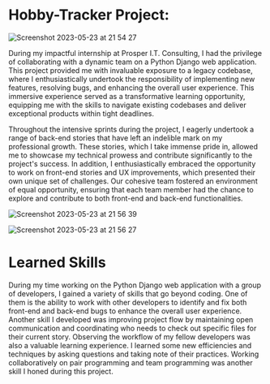 # Hobby-Tracker Project:


![Screenshot 2023-05-23 at 21 54 27](https://github.com/garretthanberg/Hobby-Tracker/assets/115447682/59449677-59a6-497c-b482-3c1fc762653a)


During my impactful internship at Prosper I.T. Consulting, I had the privilege of collaborating with a dynamic team on a Python Django web application. This project provided me with invaluable exposure to a legacy codebase, where I enthusiastically undertook the responsibility of implementing new features, resolving bugs, and enhancing the overall user experience. This immersive experience served as a transformative learning opportunity, equipping me with the skills to navigate existing codebases and deliver exceptional products within tight deadlines.

Throughout the intensive sprints during the project, I eagerly undertook a range of back-end stories that have left an indelible mark on my professional growth. These stories, which I take immense pride in, allowed me to showcase my technical prowess and contribute significantly to the project's success. In addition, I enthusiastically embraced the opportunity to work on front-end stories and UX improvements, which presented their own unique set of challenges. Our cohesive team fostered an environment of equal opportunity, ensuring that each team member had the chance to explore and contribute to both front-end and back-end functionalities.


![Screenshot 2023-05-23 at 21 56 39](https://github.com/garretthanberg/Hobby-Tracker/assets/115447682/b8ce5afb-dc7d-4451-bfaf-5712dc099767)



![Screenshot 2023-05-23 at 21 56 27](https://github.com/garretthanberg/Hobby-Tracker/assets/115447682/20a59761-3e84-4058-b283-830be96b5d2a)

# Learned Skills

During my time working on the Python Django web application with a group of developers, I gained a variety of skills that go beyond coding. One of them is the ability to work with other developers to identify and fix both front-end and back-end bugs to enhance the overall user experience. Another skill I developed was improving project flow by maintaining open communication and coordinating who needs to check out specific files for their current story. Observing the workflow of my fellow developers was also a valuable learning experience. I learned some new efficiencies and techniques by asking questions and taking note of their practices. Working collaboratively on pair programming and team programming was another skill I honed during this project. 

